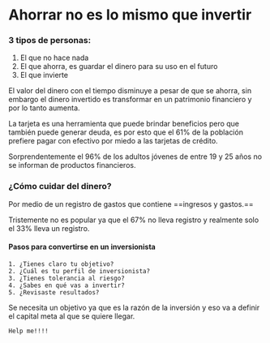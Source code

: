 # Ahorrar no es lo mismo que invertir
### 3 tipos de personas:
1. El que no hace nada 
2. El que ahorra, es guardar el dinero para su uso en el futuro
3. El que invierte

El valor del dinero con el tiempo disminuye a pesar de que se ahorra, sin embargo el dinero invertido es transformar en un patrimonio financiero y por lo tanto aumenta.

La tarjeta es una herramienta que puede brindar beneficios pero que también puede generar deuda, es por esto que el 61% de la población prefiere pagar con efectivo por miedo a las tarjetas de crédito. 

Sorprendentemente el 96% de los adultos jóvenes de entre 19 y 25 años no se informan de productos financieros. 

### ¿Cómo cuidar del dinero?
Por medio de un registro de gastos que contiene ==ingresos y gastos.==

Tristemente no es popular ya que el 67% no lleva registro y realmente solo el 33% lleva un registro.


#### Pasos para convertirse en un inversionista
	1. ¿Tienes claro tu objetivo? 
	2. ¿Cuál es tu perfil de inversionista?
	3. ¿Tienes tolerancia al riesgo?
	4. ¿Sabes en qué vas a invertir?
	5. ¿Revisaste resultados? 

Se necesita un objetivo ya que es la razón de la inversión y eso va a definir el capital meta al que se quiere llegar. 

```
Help me!!!!

```
